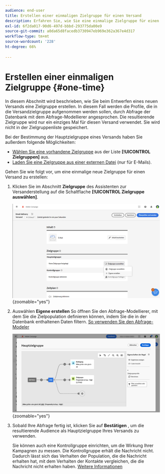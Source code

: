 ```yaml
---
audience: end-user
title: Erstellen einer einmaligen Zielgruppe für einen Versand
description: Erfahren Sie, wie Sie eine einmalige Zielgruppe für einen Versand erstellen.
exl-id: 6f2da017-90d6-497d-bbbd-293775da00e9
source-git-commit: a0da65d8facedb3730947eb969e362a367e4d317
workflow-type: tm+mt
source-wordcount: '228'
ht-degree: 66%

---
```


# Erstellen einer einmaligen Zielgruppe {#one-time}

In diesem Abschnitt wird beschrieben, wie Sie beim Entwerfen eines neuen Versands eine Zielgruppe erstellen. In diesem Fall werden die Profile, die in die Versandzielgruppe aufgenommen werden sollen, durch Abfrage der Datenbank mit dem Abfrage-Modellierer angesprochen. Die resultierende Zielgruppe wird nur ein einziges Mal für diesen Versand verwendet. Sie wird nicht in der Zielgruppenliste gespeichert.

Bei der Bestimmung der Hauptzielgruppe eines Versands haben Sie außerdem folgende Möglichkeiten:
* [Wählen Sie eine vorhandene Zielgruppe](add-audience.md) aus der Liste **[!UICONTROL Zielgruppen]** aus.
* [Laden Sie eine Zielgruppe aus einer externen Datei](file-audience.md) (nur für E-Mails).

Gehen Sie wie folgt vor, um eine einmalige neue Zielgruppe für einen Versand zu erstellen:

1. Klicken Sie im Abschnitt **Zielgruppe** des Assistenten zur Versanderstellung auf die Schaltflache **[!UICONTROL Zielgruppe auswählen]**.

   ![](assets/segment-builder0.png){zoomable=&quot;yes&quot;}

1. Auswählen **Eigene erstellen** So öffnen Sie den Abfrage-Modellierer, mit dem Sie die Zielpopulation definieren können, indem Sie die in der Datenbank enthaltenen Daten filtern. [So verwenden Sie den Abfrage-Modeler](../query/query-modeler-overview.md)

   ![](assets/query-modeler.png){zoomable=&quot;yes&quot;}

1. Sobald Ihre Abfrage fertig ist, klicken Sie auf **Bestätigen** , um die resultierende Audience als Hauptzielgruppe Ihres Versands zu verwenden.

   Sie können auch eine Kontrollgruppe einrichten, um die Wirkung Ihrer Kampagnen zu messen. Die Kontrollgruppe erhält die Nachricht nicht. Dadurch lässt sich das Verhalten der Population, die die Nachricht erhalten hat, mit dem Verhalten der Kontakte vergleichen, die die Nachricht nicht erhalten haben. [Weitere Informationen](control-group.md)
